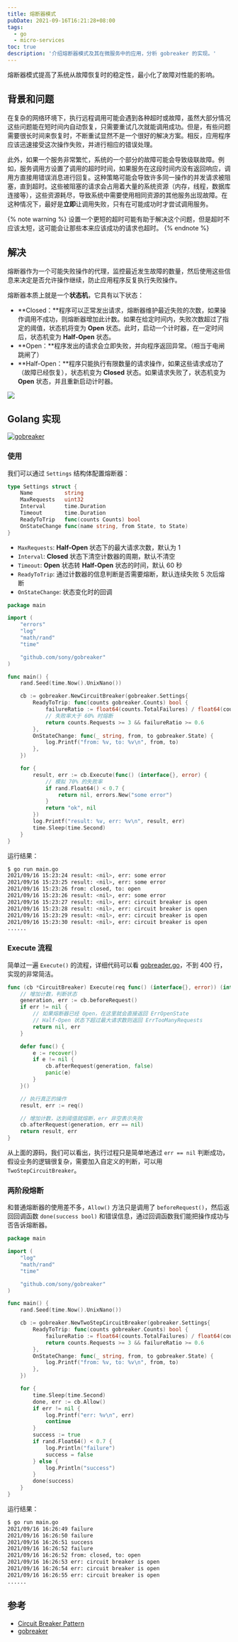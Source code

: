 ```yaml
---
title: 熔断器模式
pubDate: 2021-09-16T16:21:28+08:00
tags:
  - go
  - micro-services
toc: true
description: '介绍熔断器模式及其在微服务中的应用，分析 gobreaker 的实现。'
---
```


熔断器模式提高了系统从故障恢复时的稳定性，最小化了故障对性能的影响。

## 背景和问题

在复杂的网络环境下，执行远程调用可能会遇到各种超时或故障，虽然大部分情况这些问题能在短时间内自动恢复，只需要重试几次就能调用成功。但是，有些问题需要很长时间来恢复时，不断重试显然不是一个很好的解决方案。相反，应用程序应该迅速接受这次操作失败，并进行相应的错误处理。

此外，如果一个服务非常繁忙，系统的一个部分的故障可能会导致级联故障。例如，服务调用方设置了调用的超时时间，如果服务在这段时间内没有返回响应，调用方直接用错误消息进行回复。这种策略可能会导致许多同一操作的并发请求被阻塞，直到超时。这些被阻塞的请求会占用着大量的系统资源（内存，线程，数据库连接等），这些资源耗尽，导致系统中需要使用相同资源的其他服务出现故障。在这种情况下，最好是**立即**让调用失败，只有在可能成功时才尝试调用服务。

<!-- more -->

{% note warning %}
设置一个更短的超时可能有助于解决这个问题，但是超时不应该太短，这可能会让那些本来应该成功的请求也超时。
{% endnote %}

## 解决

熔断器作为一个可能失败操作的代理，监控最近发生故障的数量，然后使用这些信息来决定是否允许操作继续，防止应用程序反复执行失败操作。

熔断器本质上就是一个**状态机**，它具有以下状态：

- **Closed：**程序可以正常发出请求，熔断器维护最近失败的次数，如果操作调用不成功，则熔断器增加此计数。如果在给定时间内，失败次数超过了指定的阈值，状态机将变为 **Open** 状态。此时，启动一个计时器，在一定时间后，状态机变为 **Half-Open** 状态。
- **Open：**程序发出的请求会立即失败，并向程序返回异常。（相当于电闸跳闸了）
- **Half-Open：**程序只能执行有限数量的请求操作，如果这些请求成功了（故障已经恢复），状态机变为 **Closed** 状态。如果请求失败了，状态机变为 **Open** 状态，并且重新启动计时器。

![](./202206021150169.webp)

## Golang 实现

[![gobreaker](https://github-readme-stats.vercel.app/api/pin/?username=sony&repo=gobreaker&show_owner=true)](https://github.com/sony/gobreaker)

### 使用

我们可以通过 `Settings` 结构体配置熔断器：

```go
type Settings struct {
    Name          string
    MaxRequests   uint32
    Interval      time.Duration
    Timeout       time.Duration
    ReadyToTrip   func(counts Counts) bool
    OnStateChange func(name string, from State, to State)
}
```

- `MaxRequests`: **Half-Open** 状态下的最大请求次数，默认为 1
- `Interval`: **Closed** 状态下清空计数器的周期，默认不清空
- `Timeout`: **Open** 状态转 **Half-Open** 状态的时间，默认 60 秒
- `ReadyToTrip`: 通过计数器的信息判断是否需要熔断，默认连续失败 5 次后熔断
- `OnStateChange`: 状态变化时的回调

```go
package main

import (
    "errors"
    "log"
    "math/rand"
    "time"

    "github.com/sony/gobreaker"
)

func main() {
    rand.Seed(time.Now().UnixNano())

    cb := gobreaker.NewCircuitBreaker(gobreaker.Settings{
        ReadyToTrip: func(counts gobreaker.Counts) bool {
            failureRatio := float64(counts.TotalFailures) / float64(counts.Requests)
            // 失败率大于 60% 时熔断
            return counts.Requests >= 3 && failureRatio >= 0.6
        },
        OnStateChange: func(_ string, from, to gobreaker.State) {
            log.Printf("from: %v, to: %v\n", from, to)
        },
    })

    for {
        result, err := cb.Execute(func() (interface{}, error) {
            // 模拟 70% 的失败率
            if rand.Float64() < 0.7 {
                return nil, errors.New("some error")
            }
            return "ok", nil
        })
        log.Printf("result: %v, err: %v\n", result, err)
        time.Sleep(time.Second)
    }
}
```

运行结果：

```bash
$ go run main.go
2021/09/16 15:23:24 result: <nil>, err: some error
2021/09/16 15:23:25 result: <nil>, err: some error
2021/09/16 15:23:26 from: closed, to: open
2021/09/16 15:23:26 result: <nil>, err: some error
2021/09/16 15:23:27 result: <nil>, err: circuit breaker is open
2021/09/16 15:23:28 result: <nil>, err: circuit breaker is open
2021/09/16 15:23:29 result: <nil>, err: circuit breaker is open
2021/09/16 15:23:30 result: <nil>, err: circuit breaker is open
......
```

### Execute 流程

简单过一遍 `Execute()` 的流程，详细代码可以看 [gobreader.go](https://github.com/sony/gobreaker/blob/master/gobreaker.go)，不到 400 行，实现的非常简洁。

```go
func (cb *CircuitBreaker) Execute(req func() (interface{}, error)) (interface{}, error) {
    // 增加计数，判断状态
    generation, err := cb.beforeRequest()
    if err != nil {
        // 如果熔断器已经 Open，在这里就会直接返回 ErrOpenState
        // Half-Open 状态下超过最大请求数则返回 ErrTooManyRequests
        return nil, err
    }

    defer func() {
        e := recover()
        if e != nil {
            cb.afterRequest(generation, false)
            panic(e)
        }
    }()

    // 执行真正的操作
    result, err := req()

    // 增加计数，达到阈值就熔断，err 非空表示失败
    cb.afterRequest(generation, err == nil)
    return result, err
}
```

从上面的源码，我们可以看出，执行过程只是简单地通过 `err == nil` 判断成功，假设业务的逻辑很复杂，需要加入自定义的判断，可以用 `TwoStepCircuitBreaker`。

### 两阶段熔断

和普通熔断器的使用差不多，`Allow()` 方法只是调用了 `beforeRequest()`，然后返回回调函数 `done(success bool)` 和错误信息，通过回调函数我们能把操作成功与否告诉熔断器。

```go
package main

import (
    "log"
    "math/rand"
    "time"

    "github.com/sony/gobreaker"
)

func main() {
    rand.Seed(time.Now().UnixNano())

    cb := gobreaker.NewTwoStepCircuitBreaker(gobreaker.Settings{
        ReadyToTrip: func(counts gobreaker.Counts) bool {
            failureRatio := float64(counts.TotalFailures) / float64(counts.Requests)
            return counts.Requests >= 3 && failureRatio >= 0.6
        },
        OnStateChange: func(_ string, from, to gobreaker.State) {
            log.Printf("from: %v, to: %v\n", from, to)
        },
    })

    for {
        time.Sleep(time.Second)
        done, err := cb.Allow()
        if err != nil {
            log.Printf("err: %v\n", err)
            continue
        }
        success := true
        if rand.Float64() < 0.7 {
            log.Println("failure")
            success = false
        } else {
            log.Println("success")
        }
        done(success)
    }
}
```

运行结果：

```bash
$ go run main.go
2021/09/16 16:26:49 failure
2021/09/16 16:26:50 failure
2021/09/16 16:26:51 success
2021/09/16 16:26:52 failure
2021/09/16 16:26:52 from: closed, to: open
2021/09/16 16:26:53 err: circuit breaker is open
2021/09/16 16:26:54 err: circuit breaker is open
2021/09/16 16:26:55 err: circuit breaker is open
......
```

## 参考

- [Circuit Breaker Pattern](<https://docs.microsoft.com/en-us/previous-versions/msp-n-p/dn589784(v=pandp.10)>)
- [gobreaker](https://github.com/sony/gobreaker)
